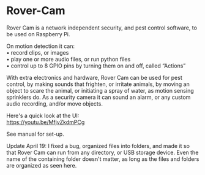 # Rover-Cam

Rover Cam is a network independent security, and pest control software, to be used on Raspberry Pi.<br/>

On motion detection it can:<br/>
    • record clips, or images<br/>
    • play one or more audio files, or run python files<br/>
    • control up to 8 GPIO pins by turning them on and off, called “Actions”<br/>

With extra electronics and hardware, Rover Cam can be used for pest control, by making sounds that frighten, or irritate animals, by moving an object to scare the animal, or initiating a spray of water, as motion sensing sprinklers do. As a security camera it can sound an alarm, or any custom audio recording, and/or move objects.

Here's a quick look at the UI:<br/>
https://youtu.be/MfjvZkdmPCg


See manual for set-up.

Update April 19: I fixed a bug, organized files into folders, and made it so that Rover Cam can run from any directory, or USB storage device. Even the name of the containing folder doesn't matter, as long as the files and folders are organized as seen here. 
